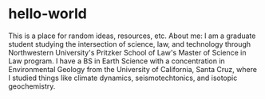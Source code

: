 # hello-world
This is a place for random ideas, resources, etc.
About me: I am a graduate student studying the intersection of science, law, and technology through Northwestern University's Pritzker School of Law's Master of Science in Law program. I have a BS in Earth Science with a concentration in Environmental Geology from the University of California, Santa Cruz, where I studied things like climate dynamics, seismotechtonics, and isotopic geochemistry. 
